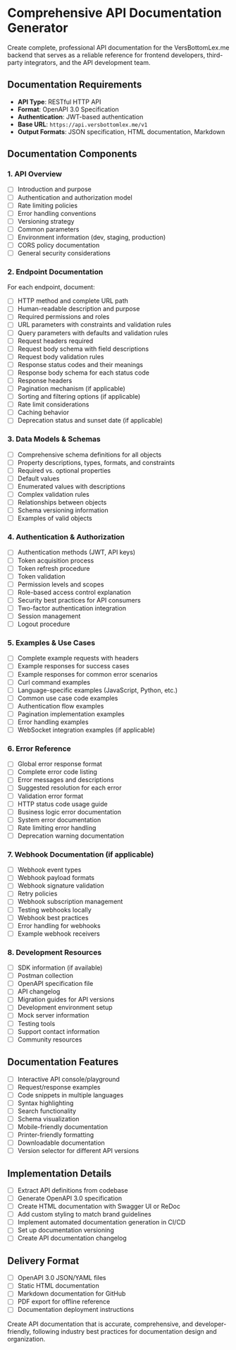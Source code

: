 # Comprehensive API Documentation Generator

Create complete, professional API documentation for the VersBottomLex.me backend that serves as a reliable reference for frontend developers, third-party integrators, and the API development team.

## Documentation Requirements
- **API Type**: RESTful HTTP API
- **Format**: OpenAPI 3.0 Specification
- **Authentication**: JWT-based authentication
- **Base URL**: `https://api.versbottomlex.me/v1`
- **Output Formats**: JSON specification, HTML documentation, Markdown

## Documentation Components

### 1. API Overview
- [ ] Introduction and purpose
- [ ] Authentication and authorization model
- [ ] Rate limiting policies
- [ ] Error handling conventions
- [ ] Versioning strategy
- [ ] Common parameters
- [ ] Environment information (dev, staging, production)
- [ ] CORS policy documentation
- [ ] General security considerations

### 2. Endpoint Documentation
For each endpoint, document:
- [ ] HTTP method and complete URL path
- [ ] Human-readable description and purpose
- [ ] Required permissions and roles
- [ ] URL parameters with constraints and validation rules
- [ ] Query parameters with defaults and validation rules
- [ ] Request headers required
- [ ] Request body schema with field descriptions
- [ ] Request body validation rules
- [ ] Response status codes and their meanings
- [ ] Response body schema for each status code
- [ ] Response headers
- [ ] Pagination mechanism (if applicable)
- [ ] Sorting and filtering options (if applicable)
- [ ] Rate limit considerations
- [ ] Caching behavior
- [ ] Deprecation status and sunset date (if applicable)

### 3. Data Models & Schemas
- [ ] Comprehensive schema definitions for all objects
- [ ] Property descriptions, types, formats, and constraints
- [ ] Required vs. optional properties
- [ ] Default values
- [ ] Enumerated values with descriptions
- [ ] Complex validation rules
- [ ] Relationships between objects
- [ ] Schema versioning information
- [ ] Examples of valid objects

### 4. Authentication & Authorization
- [ ] Authentication methods (JWT, API keys)
- [ ] Token acquisition process
- [ ] Token refresh procedure
- [ ] Token validation
- [ ] Permission levels and scopes
- [ ] Role-based access control explanation
- [ ] Security best practices for API consumers
- [ ] Two-factor authentication integration
- [ ] Session management
- [ ] Logout procedure

### 5. Examples & Use Cases
- [ ] Complete example requests with headers
- [ ] Example responses for success cases
- [ ] Example responses for common error scenarios
- [ ] Curl command examples
- [ ] Language-specific examples (JavaScript, Python, etc.)
- [ ] Common use case code examples
- [ ] Authentication flow examples
- [ ] Pagination implementation examples
- [ ] Error handling examples
- [ ] WebSocket integration examples (if applicable)

### 6. Error Reference
- [ ] Global error response format
- [ ] Complete error code listing
- [ ] Error messages and descriptions
- [ ] Suggested resolution for each error
- [ ] Validation error format
- [ ] HTTP status code usage guide
- [ ] Business logic error documentation
- [ ] System error documentation
- [ ] Rate limiting error handling
- [ ] Deprecation warning documentation

### 7. Webhook Documentation (if applicable)
- [ ] Webhook event types
- [ ] Webhook payload formats
- [ ] Webhook signature validation
- [ ] Retry policies
- [ ] Webhook subscription management
- [ ] Testing webhooks locally
- [ ] Webhook best practices
- [ ] Error handling for webhooks
- [ ] Example webhook receivers

### 8. Development Resources
- [ ] SDK information (if available)
- [ ] Postman collection
- [ ] OpenAPI specification file
- [ ] API changelog
- [ ] Migration guides for API versions
- [ ] Development environment setup
- [ ] Mock server information
- [ ] Testing tools
- [ ] Support contact information
- [ ] Community resources

## Documentation Features
- [ ] Interactive API console/playground
- [ ] Request/response examples
- [ ] Code snippets in multiple languages
- [ ] Syntax highlighting
- [ ] Search functionality
- [ ] Schema visualization
- [ ] Mobile-friendly documentation
- [ ] Printer-friendly formatting
- [ ] Downloadable documentation
- [ ] Version selector for different API versions

## Implementation Details
- [ ] Extract API definitions from codebase
- [ ] Generate OpenAPI 3.0 specification
- [ ] Create HTML documentation with Swagger UI or ReDoc
- [ ] Add custom styling to match brand guidelines
- [ ] Implement automated documentation generation in CI/CD
- [ ] Set up documentation versioning
- [ ] Create API documentation changelog

## Delivery Format
- [ ] OpenAPI 3.0 JSON/YAML files
- [ ] Static HTML documentation
- [ ] Markdown documentation for GitHub
- [ ] PDF export for offline reference
- [ ] Documentation deployment instructions

Create API documentation that is accurate, comprehensive, and developer-friendly, following industry best practices for documentation design and organization.
